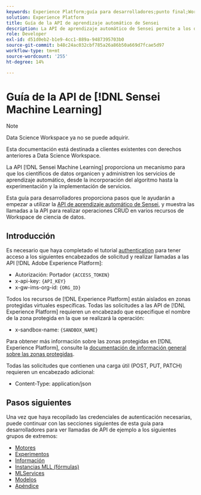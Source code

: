 ```yaml
---
keywords: Experience Platform;guía para desarrolladores;punto final;Workspace de ciencia de datos;temas populares;espacio de trabajo de ciencia de datos;ciencia de datos
solution: Experience Platform
title: Guía de la API de aprendizaje automático de Sensei
description: La API de aprendizaje automático de Sensei permite a los desarrolladores realizar operaciones de CRUD en varios recursos de Workspace de ciencia de datos. Siga esta guía para aprender a realizar operaciones clave con la API.
role: Developer
exl-id: d51d0eb2-b1e9-4cc1-889a-9487395703b0
source-git-commit: b48c24ac032cbf785a26a86b50a669d7fcae5d97
workflow-type: tm+mt
source-wordcount: '255'
ht-degree: 14%

---
```


# Guía de la API de [!DNL Sensei Machine Learning]

>[!NOTE]
>
>Data Science Workspace ya no se puede adquirir.
>
>Esta documentación está destinada a clientes existentes con derechos anteriores a Data Science Workspace.

La API [!DNL Sensei Machine Learning] proporciona un mecanismo para que los científicos de datos organicen y administren los servicios de aprendizaje automático, desde la incorporación del algoritmo hasta la experimentación y la implementación de servicios.

Esta guía para desarrolladores proporciona pasos que le ayudarán a empezar a utilizar la [API de aprendizaje automático de Sensei](https://developer.adobe.com/experience-platform-apis/references/sensei-machine-learning/), y muestra las llamadas a la API para realizar operaciones CRUD en varios recursos de Workspace de ciencia de datos.

## Introducción

Es necesario que haya completado el tutorial [authentication](https://www.adobe.com/go/platform-api-authentication-en) para tener acceso a los siguientes encabezados de solicitud y realizar llamadas a las API [!DNL Adobe Experience Platform]:

* Autorización: Portador `{ACCESS_TOKEN}`
* x-api-key: `{API_KEY}`
* x-gw-ims-org-id: `{ORG_ID}`

Todos los recursos de [!DNL Experience Platform] están aislados en zonas protegidas virtuales específicas. Todas las solicitudes a las API de [!DNL Experience Platform] requieren un encabezado que especifique el nombre de la zona protegida en la que se realizará la operación:

* x-sandbox-name: `{SANDBOX_NAME}`

Para obtener más información sobre las zonas protegidas en [!DNL Experience Platform], consulte la [documentación de información general sobre las zonas protegidas](../../sandboxes/home.md).

Todas las solicitudes que contienen una carga útil (POST, PUT, PATCH) requieren un encabezado adicional:

* Content-Type: application/json

## Pasos siguientes

Una vez que haya recopilado las credenciales de autenticación necesarias, puede continuar con las secciones siguientes de esta guía para desarrolladores para ver llamadas de API de ejemplo a los siguientes grupos de extremos:

* [Motores](./engines.md)
* [Experimentos](./experiments.md)
* [Información](./insights.md)
* [Instancias MLL (fórmulas)](./mlinstances.md)
* [MLServices](./mlservices.md)
* [Modelos](./models.md)
* [Apéndice](./appendix.md)
